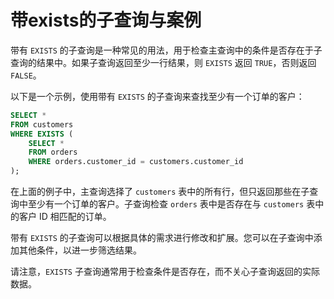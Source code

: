 # 带exists的子查询与案例

带有 `EXISTS` 的子查询是一种常见的用法，用于检查主查询中的条件是否存在于子查询的结果中。如果子查询返回至少一行结果，则 `EXISTS` 返回 `TRUE`，否则返回 `FALSE`。

以下是一个示例，使用带有 `EXISTS` 的子查询来查找至少有一个订单的客户：

```sql
SELECT *
FROM customers
WHERE EXISTS (
    SELECT *
    FROM orders
    WHERE orders.customer_id = customers.customer_id
);
```

在上面的例子中，主查询选择了 `customers` 表中的所有行，但只返回那些在子查询中至少有一个订单的客户。子查询检查 `orders` 表中是否存在与 `customers` 表中的客户 ID 相匹配的订单。

带有 `EXISTS` 的子查询可以根据具体的需求进行修改和扩展。您可以在子查询中添加其他条件，以进一步筛选结果。

请注意，`EXISTS` 子查询通常用于检查条件是否存在，而不关心子查询返回的实际数据。
